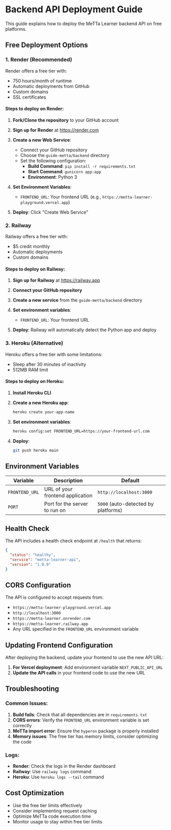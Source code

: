 # Backend API Deployment Guide

This guide explains how to deploy the MeTTa Learner backend API on free platforms.

## Free Deployment Options

### 1. Render (Recommended)

Render offers a free tier with:
- 750 hours/month of runtime
- Automatic deployments from GitHub
- Custom domains
- SSL certificates

#### Steps to deploy on Render:

1. **Fork/Clone the repository** to your GitHub account

2. **Sign up for Render** at https://render.com

3. **Create a new Web Service**:
   - Connect your GitHub repository
   - Choose the `guide-metta/backend` directory
   - Set the following configuration:
     - **Build Command**: `pip install -r requirements.txt`
     - **Start Command**: `gunicorn app:app`
     - **Environment**: Python 3

4. **Set Environment Variables**:
   - `FRONTEND_URL`: Your frontend URL (e.g., `https://metta-learner-playground.vercel.app`)

5. **Deploy**: Click "Create Web Service"

### 2. Railway

Railway offers a free tier with:
- $5 credit monthly
- Automatic deployments
- Custom domains

#### Steps to deploy on Railway:

1. **Sign up for Railway** at https://railway.app

2. **Connect your GitHub repository**

3. **Create a new service** from the `guide-metta/backend` directory

4. **Set environment variables**:
   - `FRONTEND_URL`: Your frontend URL

5. **Deploy**: Railway will automatically detect the Python app and deploy

### 3. Heroku (Alternative)

Heroku offers a free tier with some limitations:
- Sleep after 30 minutes of inactivity
- 512MB RAM limit

#### Steps to deploy on Heroku:

1. **Install Heroku CLI**

2. **Create a new Heroku app**:
   ```bash
   heroku create your-app-name
   ```

3. **Set environment variables**:
   ```bash
   heroku config:set FRONTEND_URL=https://your-frontend-url.com
   ```

4. **Deploy**:
   ```bash
   git push heroku main
   ```

## Environment Variables

| Variable | Description | Default |
|----------|-------------|---------|
| `FRONTEND_URL` | URL of your frontend application | `http://localhost:3000` |
| `PORT` | Port for the server to run on | `5000` (auto-detected by platforms) |

## Health Check

The API includes a health check endpoint at `/health` that returns:

```json
{
  "status": "healthy",
  "service": "metta-learner-api",
  "version": "1.0.0"
}
```

## CORS Configuration

The API is configured to accept requests from:
- `https://metta-learner-playground.vercel.app`
- `http://localhost:3000`
- `https://metta-learner.onrender.com`
- `https://metta-learner.railway.app`
- Any URL specified in the `FRONTEND_URL` environment variable

## Updating Frontend Configuration

After deploying the backend, update your frontend to use the new API URL:

1. **For Vercel deployment**: Add environment variable `NEXT_PUBLIC_API_URL`
2. **Update the API calls** in your frontend code to use the new URL

## Troubleshooting

### Common Issues:

1. **Build fails**: Check that all dependencies are in `requirements.txt`
2. **CORS errors**: Verify the `FRONTEND_URL` environment variable is set correctly
3. **MeTTa import error**: Ensure the `hyperon` package is properly installed
4. **Memory issues**: The free tier has memory limits, consider optimizing the code

### Logs:

- **Render**: Check the logs in the Render dashboard
- **Railway**: Use `railway logs` command
- **Heroku**: Use `heroku logs --tail` command

## Cost Optimization

- Use the free tier limits effectively
- Consider implementing request caching
- Optimize MeTTa code execution time
- Monitor usage to stay within free tier limits 